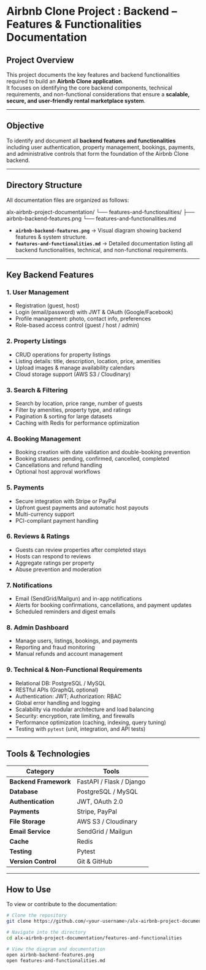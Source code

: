 # Airbnb Clone Project : Backend – Features & Functionalities Documentation

## Project Overview
This project documents the key features and backend functionalities required to build an **Airbnb Clone application**.  
It focuses on identifying the core backend components, technical requirements, and non-functional considerations that ensure a **scalable, secure, and user-friendly rental marketplace system**.

---

## Objective
To identify and document all **backend features and functionalities** including user authentication, property management, bookings, payments, and administrative controls  that form the foundation of the Airbnb Clone backend.

---

## Directory Structure
All documentation files are organized as follows:

alx-airbnb-project-documentation/
└── features-and-functionalities/
├── airbnb-backend-features.png
└── features-and-functionalities.md


- **`airbnb-backend-features.png`** → Visual diagram showing backend features & system structure.  
- **`features-and-functionalities.md`** → Detailed documentation listing all backend functionalities, technical, and non-functional requirements.

---

## Key Backend Features

### 1. User Management
- Registration (guest, host)
- Login (email/password) with JWT & OAuth (Google/Facebook)
- Profile management: photo, contact info, preferences
- Role-based access control (guest / host / admin)

### 2. Property Listings
- CRUD operations for property listings
- Listing details: title, description, location, price, amenities
- Upload images & manage availability calendars
- Cloud storage support (AWS S3 / Cloudinary)

### 3. Search & Filtering
- Search by location, price range, number of guests
- Filter by amenities, property type, and ratings
- Pagination & sorting for large datasets
- Caching with Redis for performance optimization

### 4. Booking Management
- Booking creation with date validation and double-booking prevention
- Booking statuses: pending, confirmed, cancelled, completed
- Cancellations and refund handling
- Optional host approval workflows

### 5. Payments
- Secure integration with Stripe or PayPal
- Upfront guest payments and automatic host payouts
- Multi-currency support
- PCI-compliant payment handling

### 6. Reviews & Ratings
- Guests can review properties after completed stays
- Hosts can respond to reviews
- Aggregate ratings per property
- Abuse prevention and moderation

### 7. Notifications
- Email (SendGrid/Mailgun) and in-app notifications
- Alerts for booking confirmations, cancellations, and payment updates
- Scheduled reminders and digest emails

### 8. Admin Dashboard
- Manage users, listings, bookings, and payments
- Reporting and fraud monitoring
- Manual refunds and account management

### 9. Technical & Non-Functional Requirements
- Relational DB: PostgreSQL / MySQL
- RESTful APIs (GraphQL optional)
- Authentication: JWT; Authorization: RBAC
- Global error handling and logging
- Scalability via modular architecture and load balancing
- Security: encryption, rate limiting, and firewalls
- Performance optimization (caching, indexing, query tuning)
- Testing with `pytest` (unit, integration, and API tests)

---

## Tools & Technologies
| Category | Tools |
|-----------|--------|
| **Backend Framework** | FastAPI / Flask / Django |
| **Database** | PostgreSQL / MySQL |
| **Authentication** | JWT, OAuth 2.0 |
| **Payments** | Stripe, PayPal |
| **File Storage** | AWS S3 / Cloudinary |
| **Email Service** | SendGrid / Mailgun |
| **Cache** | Redis |
| **Testing** | Pytest |
| **Version Control** | Git & GitHub |

---

## How to Use

To view or contribute to the documentation:

```bash
# Clone the repository
git clone https://github.com/<your-username>/alx-airbnb-project-documentation.git

# Navigate into the directory
cd alx-airbnb-project-documentation/features-and-functionalities

# View the diagram and documentation
open airbnb-backend-features.png
open features-and-functionalities.md


